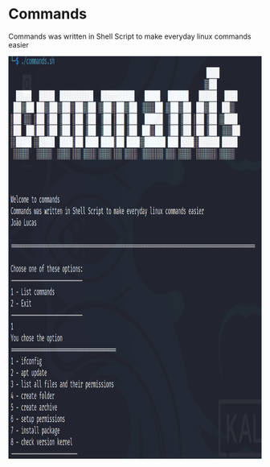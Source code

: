 # Commands

Commands was written in Shell Script to make everyday linux commands easier

<img src="https://github.com/heroesofcode/Commands/blob/main/sample.png" width="900px" height="800px">
